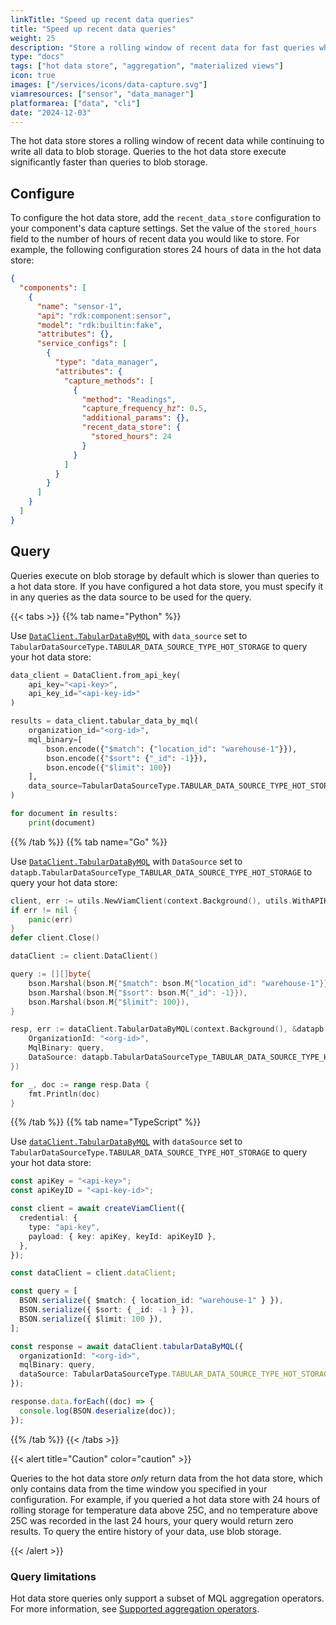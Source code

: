 ```yaml
---
linkTitle: "Speed up recent data queries"
title: "Speed up recent data queries"
weight: 25
description: "Store a rolling window of recent data for fast queries while continuing to write all data to blob storage."
type: "docs"
tags: ["hot data store", "aggregation", "materialized views"]
icon: true
images: ["/services/icons/data-capture.svg"]
viamresources: ["sensor", "data_manager"]
platformarea: ["data", "cli"]
date: "2024-12-03"
---
```


The hot data store stores a rolling window of recent data while continuing to write all data to blob storage.
Queries to the hot data store execute significantly faster than queries to blob storage.

## Configure

To configure the hot data store, add the `recent_data_store` configuration to your component's data capture settings.
Set the value of the `stored_hours` field to the number of hours of recent data you would like to store.
For example, the following configuration stores 24 hours of data in the hot data store:

```json {class="line-numbers linkable-line-numbers" data-line="17-19"}
{
  "components": [
    {
      "name": "sensor-1",
      "api": "rdk:component:sensor",
      "model": "rdk:builtin:fake",
      "attributes": {},
      "service_configs": [
        {
          "type": "data_manager",
          "attributes": {
            "capture_methods": [
              {
                "method": "Readings",
                "capture_frequency_hz": 0.5,
                "additional_params": {},
                "recent_data_store": {
                  "stored_hours": 24
                }
              }
            ]
          }
        }
      ]
    }
  ]
}
```

## Query

Queries execute on blob storage by default which is slower than queries to a hot data store.
If you have configured a hot data store, you must specify it in any queries as the data source to be used for the query.

{{< tabs >}}
{{% tab name="Python" %}}

Use [`DataClient.TabularDataByMQL`](/dev/reference/apis/data-client/#tabulardatabymql) with `data_source` set to `TabularDataSourceType.TABULAR_DATA_SOURCE_TYPE_HOT_STORAGE` to query your hot data store:

```python
data_client = DataClient.from_api_key(
    api_key="<api-key>",
    api_key_id="<api-key-id>"
)

results = data_client.tabular_data_by_mql(
    organization_id="<org-id>",
    mql_binary=[
        bson.encode({"$match": {"location_id": "warehouse-1"}}),
        bson.encode({"$sort": {"_id": -1}}),
        bson.encode({"$limit": 100})
    ],
    data_source=TabularDataSourceType.TABULAR_DATA_SOURCE_TYPE_HOT_STORAGE
)

for document in results:
    print(document)
```

{{% /tab %}}
{{% tab name="Go" %}}

Use [`DataClient.TabularDataByMQL`](https://pkg.go.dev/go.viam.com/rdk/app#DataClient.TabularDataByMQL) with `DataSource` set to `datapb.TabularDataSourceType_TABULAR_DATA_SOURCE_TYPE_HOT_STORAGE` to query your hot data store:

```go
client, err := utils.NewViamClient(context.Background(), utils.WithAPIKey("<api-key>", "<api-key-id>"))
if err != nil {
    panic(err)
}
defer client.Close()

dataClient := client.DataClient()

query := [][]byte{
    bson.Marshal(bson.M{"$match": bson.M{"location_id": "warehouse-1"}}),
    bson.Marshal(bson.M{"$sort": bson.M{"_id": -1}}),
    bson.Marshal(bson.M{"$limit": 100}),
}

resp, err := dataClient.TabularDataByMQL(context.Background(), &datapb.TabularDataByMQLRequest{
    OrganizationId: "<org-id>",
    MqlBinary: query,
    DataSource: datapb.TabularDataSourceType_TABULAR_DATA_SOURCE_TYPE_HOT_STORAGE,
})

for _, doc := range resp.Data {
    fmt.Println(doc)
}
```

{{% /tab %}}
{{% tab name="TypeScript" %}}

Use [`dataClient.TabularDataByMQL`](/dev/reference/apis/data-client/#tabulardatabymql) with `dataSource` set to `TabularDataSourceType.TABULAR_DATA_SOURCE_TYPE_HOT_STORAGE` to query your hot data store:

```typescript
const apiKey = "<api-key>";
const apiKeyID = "<api-key-id>";

const client = await createViamClient({
  credential: {
    type: "api-key",
    payload: { key: apiKey, keyId: apiKeyID },
  },
});

const dataClient = client.dataClient;

const query = [
  BSON.serialize({ $match: { location_id: "warehouse-1" } }),
  BSON.serialize({ $sort: { _id: -1 } }),
  BSON.serialize({ $limit: 100 }),
];

const response = await dataClient.tabularDataByMQL({
  organizationId: "<org-id>",
  mqlBinary: query,
  dataSource: TabularDataSourceType.TABULAR_DATA_SOURCE_TYPE_HOT_STORAGE,
});

response.data.forEach((doc) => {
  console.log(BSON.deserialize(doc));
});
```

{{% /tab %}}
{{< /tabs >}}

{{< alert title="Caution" color="caution" >}}

Queries to the hot data store _only_ return data from the hot data store, which only contains data from the time window you specified in your configuration.
For example, if you queried a hot data store with 24 hours of rolling storage for temperature data above 25C, and no temperature above 25C was recorded in the last 24 hours, your query would return zero results.
To query the entire history of your data, use blob storage.

{{< /alert >}}

### Query limitations

Hot data store queries only support a subset of MQL aggregation operators.
For more information, see [Supported aggregation operators](/data-ai/data/query/#supported-aggregation-operators).
